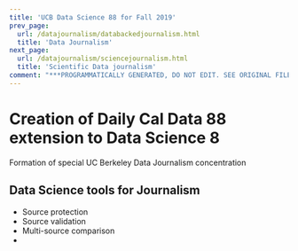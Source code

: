 ```yaml
---
title: 'UCB Data Science 88 for Fall 2019'
prev_page:
  url: /datajournalism/databackedjournalism.html
  title: 'Data Journalism'
next_page:
  url: /datajournalism/sciencejournalism.html
  title: 'Scientific Data journalism'
comment: "***PROGRAMMATICALLY GENERATED, DO NOT EDIT. SEE ORIGINAL FILES IN /content***"
---
```

# Creation of Daily Cal Data 88 extension to Data Science 8

Formation of special UC Berkeley Data Journalism concentration

## Data Science tools for Journalism
- Source protection
- Source validation
- Multi-source comparison
-
